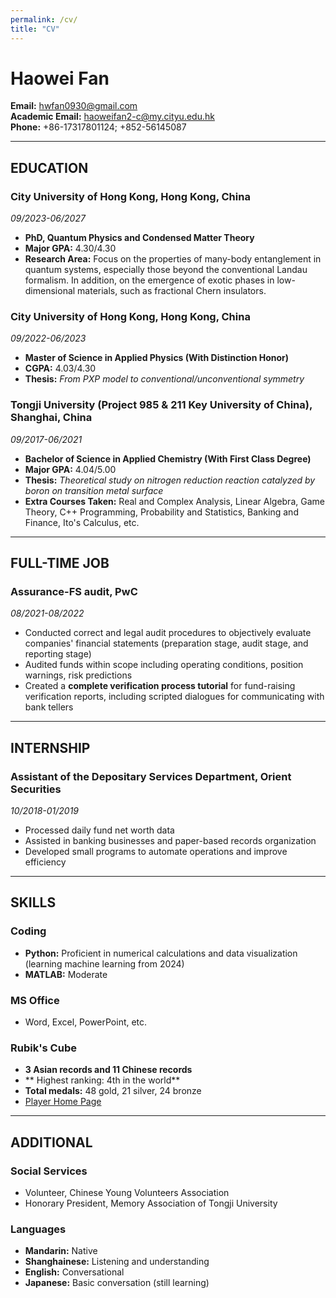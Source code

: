 ```yaml
---
permalink: /cv/
title: "CV"
---
```



# Haowei Fan

**Email:** hwfan0930@gmail.com  
**Academic Email:** haoweifan2-c@my.cityu.edu.hk  
**Phone:** +86-17317801124; +852-56145087  

---

## EDUCATION

### **City University of Hong Kong, Hong Kong, China**  
*09/2023-06/2027*  
- **PhD, Quantum Physics and Condensed Matter Theory**  
- **Major GPA:** 4.30/4.30  
- **Research Area:** Focus on the properties of many-body entanglement in quantum systems, especially those beyond the conventional Landau formalism. In addition, on the emergence of exotic phases in low-dimensional materials, such as fractional Chern insulators.

### **City University of Hong Kong, Hong Kong, China**  
*09/2022-06/2023*  
- **Master of Science in Applied Physics (With Distinction Honor)**  
- **CGPA:** 4.03/4.30  
- **Thesis:** *From PXP model to conventional/unconventional symmetry*

### **Tongji University (Project 985 & 211 Key University of China), Shanghai, China**  
*09/2017-06/2021*  
- **Bachelor of Science in Applied Chemistry (With First Class Degree)**  
- **Major GPA:** 4.04/5.00  
- **Thesis:** *Theoretical study on nitrogen reduction reaction catalyzed by boron on transition metal surface*  
- **Extra Courses Taken:** Real and Complex Analysis, Linear Algebra, Game Theory, C++ Programming, Probability and Statistics, Banking and Finance, Ito's Calculus, etc.

---

## FULL-TIME JOB

### **Assurance-FS audit, PwC**  
*08/2021-08/2022*  
- Conducted correct and legal audit procedures to objectively evaluate companies' financial statements (preparation stage, audit stage, and reporting stage)  
- Audited funds within scope including operating conditions, position warnings, risk predictions  
- Created a **complete verification process tutorial** for fund-raising verification reports, including scripted dialogues for communicating with bank tellers  

---

## INTERNSHIP

### **Assistant of the Depositary Services Department, Orient Securities**  
*10/2018-01/2019*  
- Processed daily fund net worth data  
- Assisted in banking businesses and paper-based records organization  
- Developed small programs to automate operations and improve efficiency  

---

## SKILLS

### **Coding**  
- **Python:** Proficient in numerical calculations and data visualization (learning machine learning from 2024)  
- **MATLAB:** Moderate  

### **MS Office**  
- Word, Excel, PowerPoint, etc.  

### **Rubik's Cube**  
- **3 Asian records and 11 Chinese records**
- ** Highest ranking: 4th in the world**
- **Total medals:** 48 gold, 21 silver, 24 bronze  
- [Player Home Page](https://www.worldcubeassociation.org/persons/2009FANH01)  

---

## ADDITIONAL

### **Social Services**  
- Volunteer, Chinese Young Volunteers Association  
- Honorary President, Memory Association of Tongji University  

### **Languages**  
- **Mandarin:** Native  
- **Shanghainese:** Listening and understanding  
- **English:** Conversational  
- **Japanese:** Basic conversation (still learning)  
